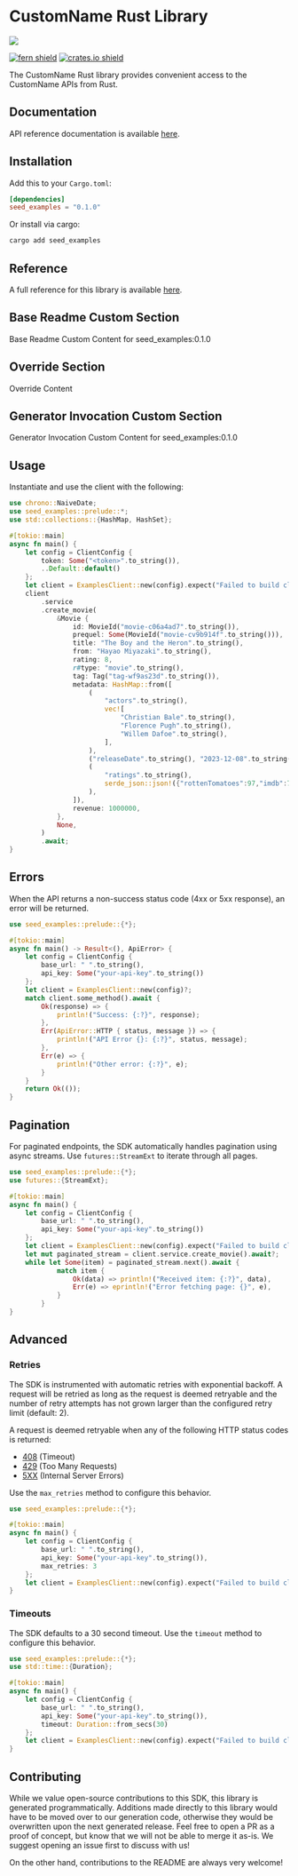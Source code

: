 # CustomName Rust Library

![](https://www.fernapi.com)

[![fern shield](https://img.shields.io/badge/%F0%9F%8C%BF-Built%20with%20Fern-brightgreen)](https://buildwithfern.com?utm_source=github&utm_medium=github&utm_campaign=readme&utm_source=Seed%2FRust)
[![crates.io shield](https://img.shields.io/crates/v/seed_examples)](https://crates.io/crates/seed_examples)

The CustomName Rust library provides convenient access to the CustomName APIs from Rust.

## Documentation

API reference documentation is available [here](https://www.docs.fernapi.com).

## Installation

Add this to your `Cargo.toml`:

```toml
[dependencies]
seed_examples = "0.1.0"
```

Or install via cargo:

```sh
cargo add seed_examples
```

## Reference

A full reference for this library is available [here](./reference.md).

## Base Readme Custom Section

Base Readme Custom Content for seed_examples:0.1.0

## Override Section

Override Content

## Generator Invocation Custom Section

Generator Invocation Custom Content for seed_examples:0.1.0

## Usage

Instantiate and use the client with the following:

```rust
use chrono::NaiveDate;
use seed_examples::prelude::*;
use std::collections::{HashMap, HashSet};

#[tokio::main]
async fn main() {
    let config = ClientConfig {
        token: Some("<token>".to_string()),
        ..Default::default()
    };
    let client = ExamplesClient::new(config).expect("Failed to build client");
    client
        .service
        .create_movie(
            &Movie {
                id: MovieId("movie-c06a4ad7".to_string()),
                prequel: Some(MovieId("movie-cv9b914f".to_string())),
                title: "The Boy and the Heron".to_string(),
                from: "Hayao Miyazaki".to_string(),
                rating: 8,
                r#type: "movie".to_string(),
                tag: Tag("tag-wf9as23d".to_string()),
                metadata: HashMap::from([
                    (
                        "actors".to_string(),
                        vec![
                            "Christian Bale".to_string(),
                            "Florence Pugh".to_string(),
                            "Willem Dafoe".to_string(),
                        ],
                    ),
                    ("releaseDate".to_string(), "2023-12-08".to_string()),
                    (
                        "ratings".to_string(),
                        serde_json::json!({"rottenTomatoes":97,"imdb":7.6}),
                    ),
                ]),
                revenue: 1000000,
            },
            None,
        )
        .await;
}
```

## Errors

When the API returns a non-success status code (4xx or 5xx response), an error will be returned.

```rust
use seed_examples::prelude::{*};

#[tokio::main]
async fn main() -> Result<(), ApiError> {
    let config = ClientConfig {
        base_url: " ".to_string(),
        api_key: Some("your-api-key".to_string())
    };
    let client = ExamplesClient::new(config)?;
    match client.some_method().await {
        Ok(response) => {
            println!("Success: {:?}", response);
        },
        Err(ApiError::HTTP { status, message }) => {
            println!("API Error {}: {:?}", status, message);
        },
        Err(e) => {
            println!("Other error: {:?}", e);
        }
    }
    return Ok(());
}
```

## Pagination

For paginated endpoints, the SDK automatically handles pagination using async streams. Use `futures::StreamExt` to iterate through all pages.

```rust
use seed_examples::prelude::{*};
use futures::{StreamExt};

#[tokio::main]
async fn main() {
    let config = ClientConfig {
        base_url: " ".to_string(),
        api_key: Some("your-api-key".to_string())
    };
    let client = ExamplesClient::new(config).expect("Failed to build client");
    let mut paginated_stream = client.service.create_movie().await?;
    while let Some(item) = paginated_stream.next().await {
            match item {
                Ok(data) => println!("Received item: {:?}", data),
                Err(e) => eprintln!("Error fetching page: {}", e),
            }
        }
}
```

## Advanced

### Retries

The SDK is instrumented with automatic retries with exponential backoff. A request will be retried as long
as the request is deemed retryable and the number of retry attempts has not grown larger than the configured
retry limit (default: 2).

A request is deemed retryable when any of the following HTTP status codes is returned:

- [408](https://developer.mozilla.org/en-US/docs/Web/HTTP/Status/408) (Timeout)
- [429](https://developer.mozilla.org/en-US/docs/Web/HTTP/Status/429) (Too Many Requests)
- [5XX](https://developer.mozilla.org/en-US/docs/Web/HTTP/Status/500) (Internal Server Errors)

Use the `max_retries` method to configure this behavior.

```rust
use seed_examples::prelude::{*};

#[tokio::main]
async fn main() {
    let config = ClientConfig {
        base_url: " ".to_string(),
        api_key: Some("your-api-key".to_string()),
        max_retries: 3
    };
    let client = ExamplesClient::new(config).expect("Failed to build client");
}
```

### Timeouts

The SDK defaults to a 30 second timeout. Use the `timeout` method to configure this behavior.

```rust
use seed_examples::prelude::{*};
use std::time::{Duration};

#[tokio::main]
async fn main() {
    let config = ClientConfig {
        base_url: " ".to_string(),
        api_key: Some("your-api-key".to_string()),
        timeout: Duration::from_secs(30)
    };
    let client = ExamplesClient::new(config).expect("Failed to build client");
}
```

## Contributing

While we value open-source contributions to this SDK, this library is generated programmatically.
Additions made directly to this library would have to be moved over to our generation code,
otherwise they would be overwritten upon the next generated release. Feel free to open a PR as
a proof of concept, but know that we will not be able to merge it as-is. We suggest opening
an issue first to discuss with us!

On the other hand, contributions to the README are always very welcome!